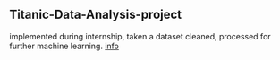 ## Titanic-Data-Analysis-project
implemented during internship, taken a dataset cleaned, processed for further machine learning.
[info](DA_Titanic.pptx.pdf)
